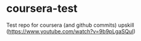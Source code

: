 # coursera-test

Test repo for coursera (and github commits) upskill
(https://www.youtube.com/watch?v=9b9pLgaSQuI)

